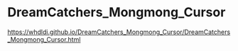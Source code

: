 # DreamCatchers_Mongmong_Cursor
https://whdldi.github.io/DreamCatchers_Mongmong_Cursor/DreamCatchers_Mongmong_Cursor.html
